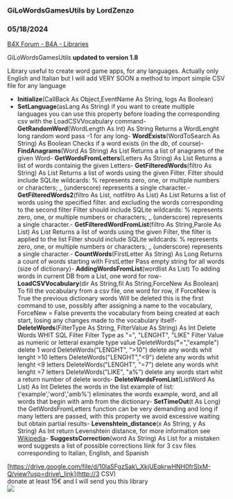 ### GiLoWordsGamesUtils by LordZenzo
### 05/18/2024
[B4X Forum - B4A - Libraries](https://www.b4x.com/android/forum/threads/83394/)

GiLoWordsGamesUtils **updated to version 1.8**  
  
Library useful to create word game apps, for any languages. Actually only English and Italian but I will add VERY SOON a method to import simple CSV file for any language  
  

- **Initialize**(CallBack As Object,EventName As String, logs As Boolean)
- **SetLanguage**(asLang As String)
if you want to create multiple languages you can use this property before loading the corresponding csv with the LoadCSVVocabulary command- **GetRandomWord**(WordLength As Int) As String
Returns a WordLenght long random word pass -1 for any long- **WordExists**(WordToSearch As String) As Boolean
Checks if a word exists (in the db, of course)- **FindAnagrams**(Word As String) As List
Returns a list of anagrams of the given Word- **GetWordsFromLetters**(Letters As String) As List
Returns a list of words containig the given Letters- **GetFilteredWords**(filtro As String) As List
Returns a list of words using the given Filter.
Filter should include SQLite wildcards:
% represents zero, one, or multiple numbers or characters;
\_ (underscore) represents a single character.- **GetFilteredWords2**(filtro As List, notfiltro As List) As List
Returns a list of words using the specified filter. and excluding the words corresponding to the second filter
Filter should include SQLite wildcards:
% represents zero, one, or multiple numbers or characters;
\_ (underscore) represents a single character.- **GetFilteredWordFromList**(filtro As String,Parole As List) As List
Returns a list of words using the given Filter, the filter is applied to the list
Filter should include SQLite wildcards:
% represents zero, one, or multiple numbers or characters;
\_ (underscore) represents a single character.- **CountWords**(FirstLetter As String) As Long
Returns a count of words starting with FirstLetter
Pass empty string for all words (size of dictionary)- **AddingWordsFromList**(wordlist As List)
To adding words in current DB from a List, one word for row- **LoadCSVVocabulary**(dir As String,fil As String,ForceNew As Boolean)
To fill the vocabulary from a csv file, one word for row, if ForceNew is True the previous dictionary words Will be deleted
this is the first command to use, possibly after assigning a name to the vocabulary, ForceNew = False prevents the vocabulary from being created at each start, losing any changes made to the vocabulary itself- **DeleteWords**(FilterType As String, FilterValue As String) As Int
Delete Words WHIT SQL Filter
Filter Type as "=", "LENGHT", "LIKE"
Filter Value as numeric or letteral example
type value
DeleteWords(**"**=","example") delete 1 word
DeleteWords("LENGHT", ">10") delete any words whit lenght >10 letters
DeleteWords("LENGHT","<9") delete any words whit lenght <9 letters
DeleteWords("LENGHT", "=7") delete any words whit lenght =7 letters
DeleteWords("LIKE", "a%") delete any words start whit a
return number of delete words- **DeleteWordsFromList**(ListWord As List) As Int
Deletes the words in the list
example of list: ('example','word','amb%')
eliminates the words example, word, and all words that begin with amb from the dictionary- **SetTimeOut**(t As Long)
the GetWordsFromLetters function can be very demanding and long if many letters are passed, with this property we avoid excessive waiting but obtain partial results- **Levenshtein\_distance**(x As String, y As String) As Int
return Levenshtein distance, for more information see [Wikipedia](https://en.wikipedia.org/wiki/Levenshtein_distance)- **SuggestsCorrection**(word As String) As List
for a mistaken word suggests a list of possible corrections
llink for 3 csv files corresponding to Italian, English, and Spanish  
  
[https://drive.google.com/file/d/10laSFgzSak\_XkjUEqkrwHNH0frSIxM-Q/view?usp=drive\_link](http://3 CSV)  
donate at least 15€ and I will send you this library  
 [![](https://www.paypalobjects.com/it_IT/IT/i/btn/btn_donateCC_LG.gif)](https://www.paypal.com/cgi-bin/webscr?cmd=_s-xclick&hosted_button_id=WSBA89DQA2VVQ)